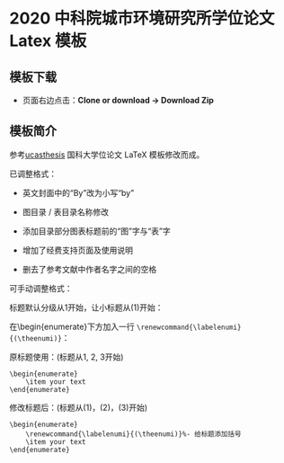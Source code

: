 # 2020 中科院城市环境研究所学位论文 Latex 模板

## 模板下载

* 页面右边点击：**Clone or download -> Download Zip**


## 模板简介
 
 参考[ucasthesis](https://github.com/mohuangrui/ucasthesis) 国科大学位论文 LaTeX 模板修改而成。
 
 已调整格式：

- 英文封面中的“By”改为小写“by”
- 图目录 / 表目录名称修改
- 添加目录部分图表标题前的“图”字与“表”字
- 增加了经费支持页面及使用说明

- 删去了参考文献中作者名字之间的空格



可手动调整格式：

标题默认分级从1开始，让小标题从(1)开始：

在\begin{enumerate}下方加入一行 `\renewcommand{\labelenumi}{(\theenumi)}`：

原标题使用：(标题从1, 2, 3开始)

```
\begin{enumerate}
	\item your text
\end{enumerate}
```

修改标题后：(标题从(1)，(2)，(3)开始)

```
\begin{enumerate}
	\renewcommand{\labelenumi}{(\theenumi)}%- 给标题添加括号
	\item your text
\end{enumerate}
```
